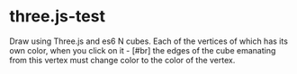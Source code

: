 # three.js-test

Draw using Three.js and es6 N cubes.
Each of the vertices of which has its own color, when you click on it - [#br]
the edges of the cube emanating from this vertex must change color to the color of the vertex.
